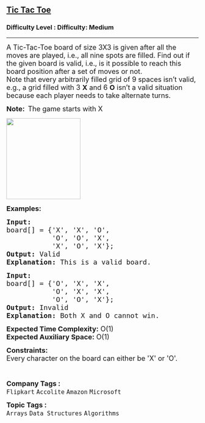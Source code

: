 <h2><a href="https://www.geeksforgeeks.org/problems/tic-tac-toe2412/1?page=3&company=Flipkart,Adobe&difficulty=Medium&status=unsolved&sortBy=accuracy">Tic Tac Toe</a></h2><h3>Difficulty Level : Difficulty: Medium</h3><hr><div class="problems_problem_content__Xm_eO"><p><span style="font-size: 18px;">A Tic-Tac-Toe board of size 3X3 is given after all the moves are played, i.e., all nine spots are filled. Find out if the given board is valid, i.e., is it possible to reach this board position after a set of moves or not.<br></span><span style="font-size: 18px;">Note that every arbitrarily filled grid of 9 spaces isn’t valid, e.g., a grid filled with 3 <strong>X</strong> and 6 <strong>O</strong> isn’t a valid situation because each player needs to take alternate turns.</span></p>
<p><span style="font-size: 18px;"><strong>Note: &nbsp;</strong>The game starts with X</span></p>
<p><img src="https://media.geeksforgeeks.org/img-practice/prod/addEditProblem/703239/Web/Other/blobid0_1724391237.png" width="194" height="212"></p>
<p><span style="font-size: 18px;"><strong>Examples:</strong></span></p>
<pre><span style="font-size: 18px;"><strong>Input:</strong>
board[] = {'X', 'X', 'O', 
           'O', 'O', 'X',
           'X', 'O', 'X'};
<strong>Output:</strong> Valid
<strong>Explanation:</strong> This is a valid board.
</span></pre>
<pre><span style="font-size: 18px;"><strong>Input:
</strong>board[] = {'O', 'X', 'X', 
           'O', 'X', 'X',
           'O', 'O', 'X'};
<strong>Output:</strong> Invalid
<strong>Explanation:</strong>&nbsp;Both X and O cannot win.</span></pre>
<p><span style="font-size: 18px;"><strong>Expected Time Complexity:</strong>&nbsp;O(1)<br><strong>Expected Auxiliary Space:</strong>&nbsp;O(1)</span></p>
<p><span style="font-size: 18px;"><strong>Constraints:</strong><br>Every character on the&nbsp;board can either&nbsp;be 'X' or 'O'.</span></p>
<p>&nbsp;</p></div><p><span style=font-size:18px><strong>Company Tags : </strong><br><code>Flipkart</code>&nbsp;<code>Accolite</code>&nbsp;<code>Amazon</code>&nbsp;<code>Microsoft</code>&nbsp;<br><p><span style=font-size:18px><strong>Topic Tags : </strong><br><code>Arrays</code>&nbsp;<code>Data Structures</code>&nbsp;<code>Algorithms</code>&nbsp;